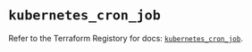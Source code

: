 # `kubernetes_cron_job`

Refer to the Terraform Registory for docs: [`kubernetes_cron_job`](https://registry.terraform.io/providers/hashicorp/kubernetes/2.23.0/docs/resources/cron_job).
